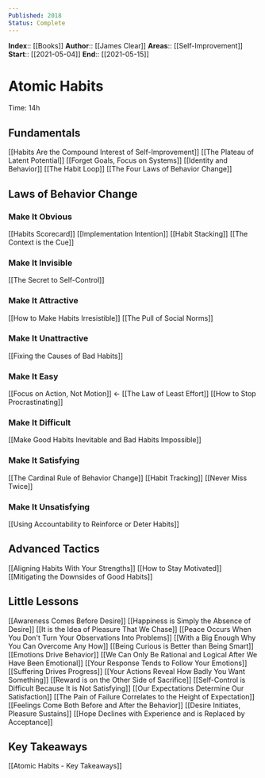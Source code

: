 ```yaml
---
Published: 2018
Status: Complete
---
```

**Index**:: [[Books]]
**Author**:: [[James Clear]]
**Areas**:: [[Self-Improvement]]
**Start**:: [[2021-05-04]]
**End**:: [[2021-05-15]]

# Atomic Habits
Time: 14h

## Fundamentals
[[Habits Are the Compound Interest of Self-Improvement]]
[[The Plateau of Latent Potential]]
[[Forget Goals, Focus on Systems]]
[[Identity and Behavior]]
[[The Habit Loop]]
[[The Four Laws of Behavior Change]]

## Laws of Behavior Change
### Make It Obvious
[[Habits Scorecard]]
[[Implementation Intention]]
[[Habit Stacking]]
[[The Context is the Cue]]

### Make It Invisible
[[The Secret to Self-Control]]

### Make It Attractive
[[How to Make Habits Irresistible]]
[[The Pull of Social Norms]]

### Make It Unattractive
[[Fixing the Causes of Bad Habits]]

### Make It Easy
[[Focus on Action, Not Motion]] <-
[[The Law of Least Effort]]
[[How to Stop Procrastinating]]

### Make It Difficult
[[Make Good Habits Inevitable and Bad Habits Impossible]]

### Make It Satisfying
[[The Cardinal Rule of Behavior Change]]
[[Habit Tracking]]
[[Never Miss Twice]]

### Make It Unsatisfying
[[Using Accountability to Reinforce or Deter Habits]]

## Advanced Tactics
[[Aligning Habits With Your Strengths]]
[[How to Stay Motivated]]
[[Mitigating the Downsides of Good Habits]]

## Little Lessons
[[Awareness Comes Before Desire]]
[[Happiness is Simply the Absence of Desire]]
[[It is the Idea of Pleasure That We Chase]]
[[Peace Occurs When You Don't Turn Your Observations Into Problems]]
[[With a Big Enough Why You Can Overcome Any How]]
[[Being Curious is Better than Being Smart]]
[[Emotions Drive Behavior]]
[[We Can Only Be Rational and Logical After We Have Been Emotional]]
[[Your Response Tends to Follow Your Emotions]]
[[Suffering Drives Progress]]
[[Your Actions Reveal How Badly You Want Something]]
[[Reward is on the Other Side of Sacrifice]]
[[Self-Control is Difficult Because It is Not Satisfying]]
[[Our Expectations Determine Our Satisfaction]]
[[The Pain of Failure Correlates to the Height of Expectation]]
[[Feelings Come Both Before and After the Behavior]]
[[Desire Initiates, Pleasure Sustains]]
[[Hope Declines with Experience and is Replaced by Acceptance]]

## Key Takeaways
[[Atomic Habits - Key Takeaways]]